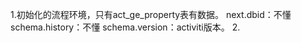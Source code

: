 1.初始化的流程环境，只有act_ge_property表有数据。
    next.dbid：不懂
    schema.history：不懂
    schema.version：activiti版本。
2.